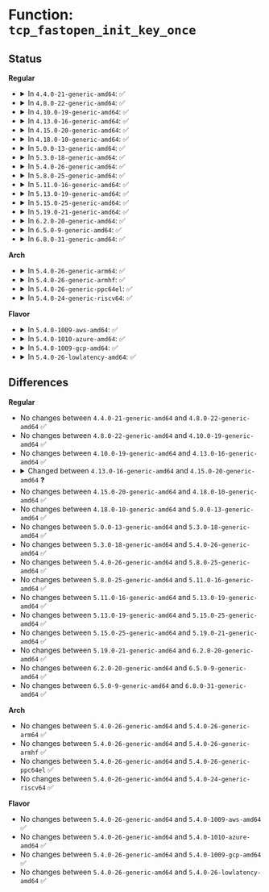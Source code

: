 # Function: <code>tcp_fastopen_init_key_once</code>

## Status
<b>Regular</b>
<ul>
<li>
<details>
<summary>In <code>4.4.0-21-generic-amd64</code>: ✅</summary>

```c
void tcp_fastopen_init_key_once(bool publish)
```

```json
{
  "name": "tcp_fastopen_init_key_once",
  "collision_type": "Unique Global",
  "inline_type": "No",
  "funcs": [
    {
      "addr": 18446744071586719744,
      "name": "tcp_fastopen_init_key_once",
      "external": true,
      "loc": "net/ipv4/tcp_fastopen.c:17",
      "file": "net/ipv4/tcp_fastopen.c",
      "inline": "seen, unknown",
      "caller_inline": [],
      "caller_func": [
        "net/ipv4/af_inet.c:inet_listen",
        "net/ipv4/sysctl_net_ipv4.c:proc_tcp_fastopen_key"
      ]
    }
  ],
  "symbols": [
    {
      "addr": 18446744071586719744,
      "name": "tcp_fastopen_init_key_once",
      "section": ".text",
      "bind": "STB_GLOBAL",
      "size": 146
    }
  ]
}
```
</details>
</li>
<li>
<details>
<summary>In <code>4.8.0-22-generic-amd64</code>: ✅</summary>

```c
void tcp_fastopen_init_key_once(bool publish)
```

```json
{
  "name": "tcp_fastopen_init_key_once",
  "collision_type": "Unique Global",
  "inline_type": "No",
  "funcs": [
    {
      "addr": 18446744071587167888,
      "name": "tcp_fastopen_init_key_once",
      "external": true,
      "loc": "net/ipv4/tcp_fastopen.c:18",
      "file": "net/ipv4/tcp_fastopen.c",
      "inline": "seen, unknown",
      "caller_inline": [],
      "caller_func": [
        "net/ipv4/af_inet.c:inet_listen",
        "net/ipv4/sysctl_net_ipv4.c:proc_tcp_fastopen_key"
      ]
    }
  ],
  "symbols": [
    {
      "addr": 18446744071587167888,
      "name": "tcp_fastopen_init_key_once",
      "section": ".text",
      "bind": "STB_GLOBAL",
      "size": 146
    }
  ]
}
```
</details>
</li>
<li>
<details>
<summary>In <code>4.10.0-19-generic-amd64</code>: ✅</summary>

```c
void tcp_fastopen_init_key_once(bool publish)
```

```json
{
  "name": "tcp_fastopen_init_key_once",
  "collision_type": "Unique Global",
  "inline_type": "No",
  "funcs": [
    {
      "addr": 18446744071587367072,
      "name": "tcp_fastopen_init_key_once",
      "external": true,
      "loc": "net/ipv4/tcp_fastopen.c:18",
      "file": "net/ipv4/tcp_fastopen.c",
      "inline": "seen, unknown",
      "caller_inline": [],
      "caller_func": [
        "net/ipv4/af_inet.c:inet_listen",
        "net/ipv4/sysctl_net_ipv4.c:proc_tcp_fastopen_key"
      ]
    }
  ],
  "symbols": [
    {
      "addr": 18446744071587367072,
      "name": "tcp_fastopen_init_key_once",
      "section": ".text",
      "bind": "STB_GLOBAL",
      "size": 146
    }
  ]
}
```
</details>
</li>
<li>
<details>
<summary>In <code>4.13.0-16-generic-amd64</code>: ✅</summary>

```c
void tcp_fastopen_init_key_once(bool publish)
```

```json
{
  "name": "tcp_fastopen_init_key_once",
  "collision_type": "Unique Global",
  "inline_type": "No",
  "funcs": [
    {
      "addr": 18446744071587499440,
      "name": "tcp_fastopen_init_key_once",
      "external": true,
      "loc": "net/ipv4/tcp_fastopen.c:18",
      "file": "net/ipv4/tcp_fastopen.c",
      "inline": "seen, unknown",
      "caller_inline": [],
      "caller_func": [
        "net/ipv4/af_inet.c:inet_listen",
        "net/ipv4/sysctl_net_ipv4.c:proc_tcp_fastopen_key"
      ]
    }
  ],
  "symbols": [
    {
      "addr": 18446744071587499440,
      "name": "tcp_fastopen_init_key_once",
      "section": ".text",
      "bind": "STB_GLOBAL",
      "size": 146
    }
  ]
}
```
</details>
</li>
<li>
<details>
<summary>In <code>4.15.0-20-generic-amd64</code>: ✅</summary>

```c
void tcp_fastopen_init_key_once(struct net * net)
```

```json
{
  "name": "tcp_fastopen_init_key_once",
  "collision_type": "Unique Global",
  "inline_type": "No",
  "funcs": [
    {
      "addr": 18446744071588021808,
      "name": "tcp_fastopen_init_key_once",
      "external": true,
      "loc": "net/ipv4/tcp_fastopen.c:13",
      "file": "net/ipv4/tcp_fastopen.c",
      "inline": "seen, unknown",
      "caller_inline": [],
      "caller_func": [
        "net/ipv4/af_inet.c:inet_listen"
      ]
    }
  ],
  "symbols": [
    {
      "addr": 18446744071588021808,
      "name": "tcp_fastopen_init_key_once",
      "section": ".text",
      "bind": "STB_GLOBAL",
      "size": 104
    }
  ]
}
```
</details>
</li>
<li>
<details>
<summary>In <code>4.18.0-10-generic-amd64</code>: ✅</summary>

```c
void tcp_fastopen_init_key_once(struct net * net)
```

```json
{
  "name": "tcp_fastopen_init_key_once",
  "collision_type": "Unique Global",
  "inline_type": "No",
  "funcs": [
    {
      "addr": 18446744071588372848,
      "name": "tcp_fastopen_init_key_once",
      "external": true,
      "loc": "net/ipv4/tcp_fastopen.c:13",
      "file": "net/ipv4/tcp_fastopen.c",
      "inline": "seen, unknown",
      "caller_inline": [],
      "caller_func": [
        "net/ipv4/af_inet.c:inet_listen"
      ]
    }
  ],
  "symbols": [
    {
      "addr": 18446744071588372848,
      "name": "tcp_fastopen_init_key_once",
      "section": ".text",
      "bind": "STB_GLOBAL",
      "size": 104
    }
  ]
}
```
</details>
</li>
<li>
<details>
<summary>In <code>5.0.0-13-generic-amd64</code>: ✅</summary>

```c
void tcp_fastopen_init_key_once(struct net * net)
```

```json
{
  "name": "tcp_fastopen_init_key_once",
  "collision_type": "Unique Global",
  "inline_type": "No",
  "funcs": [
    {
      "addr": 18446744071588563216,
      "name": "tcp_fastopen_init_key_once",
      "external": true,
      "loc": "net/ipv4/tcp_fastopen.c:13",
      "file": "net/ipv4/tcp_fastopen.c",
      "inline": "seen, unknown",
      "caller_inline": [],
      "caller_func": [
        "net/ipv4/af_inet.c:inet_listen"
      ]
    }
  ],
  "symbols": [
    {
      "addr": 18446744071588563216,
      "name": "tcp_fastopen_init_key_once",
      "section": ".text",
      "bind": "STB_GLOBAL",
      "size": 104
    }
  ]
}
```
</details>
</li>
<li>
<details>
<summary>In <code>5.3.0-18-generic-amd64</code>: ✅</summary>

```c
void tcp_fastopen_init_key_once(struct net * net)
```

```json
{
  "name": "tcp_fastopen_init_key_once",
  "collision_type": "Unique Global",
  "inline_type": "No",
  "funcs": [
    {
      "addr": 18446744071588974416,
      "name": "tcp_fastopen_init_key_once",
      "external": true,
      "loc": "net/ipv4/tcp_fastopen.c:13",
      "file": "net/ipv4/tcp_fastopen.c",
      "inline": "seen, unknown",
      "caller_inline": [],
      "caller_func": [
        "net/ipv4/af_inet.c:inet_listen"
      ]
    }
  ],
  "symbols": [
    {
      "addr": 18446744071588974416,
      "name": "tcp_fastopen_init_key_once",
      "section": ".text",
      "bind": "STB_GLOBAL",
      "size": 105
    }
  ]
}
```
</details>
</li>
<li>
<details>
<summary>In <code>5.4.0-26-generic-amd64</code>: ✅</summary>

```c
void tcp_fastopen_init_key_once(struct net * net)
```

```json
{
  "name": "tcp_fastopen_init_key_once",
  "collision_type": "Unique Global",
  "inline_type": "No",
  "funcs": [
    {
      "addr": 18446744071589198768,
      "name": "tcp_fastopen_init_key_once",
      "external": true,
      "loc": "net/ipv4/tcp_fastopen.c:13",
      "file": "net/ipv4/tcp_fastopen.c",
      "inline": "seen, unknown",
      "caller_inline": [],
      "caller_func": [
        "net/ipv4/af_inet.c:inet_listen"
      ]
    }
  ],
  "symbols": [
    {
      "addr": 18446744071589198768,
      "name": "tcp_fastopen_init_key_once",
      "section": ".text",
      "bind": "STB_GLOBAL",
      "size": 105
    }
  ]
}
```
</details>
</li>
<li>
<details>
<summary>In <code>5.8.0-25-generic-amd64</code>: ✅</summary>

```c
void tcp_fastopen_init_key_once(struct net * net)
```

```json
{
  "name": "tcp_fastopen_init_key_once",
  "collision_type": "Unique Global",
  "inline_type": "No",
  "funcs": [
    {
      "addr": 18446744071590171792,
      "name": "tcp_fastopen_init_key_once",
      "external": true,
      "loc": "net/ipv4/tcp_fastopen.c:13",
      "file": "net/ipv4/tcp_fastopen.c",
      "inline": "seen, unknown",
      "caller_inline": [],
      "caller_func": [
        "net/ipv4/af_inet.c:inet_listen"
      ]
    }
  ],
  "symbols": [
    {
      "addr": 18446744071590171792,
      "name": "tcp_fastopen_init_key_once",
      "section": ".text",
      "bind": "STB_GLOBAL",
      "size": 103
    }
  ]
}
```
</details>
</li>
<li>
<details>
<summary>In <code>5.11.0-16-generic-amd64</code>: ✅</summary>

```c
void tcp_fastopen_init_key_once(struct net * net)
```

```json
{
  "name": "tcp_fastopen_init_key_once",
  "collision_type": "Unique Global",
  "inline_type": "No",
  "funcs": [
    {
      "addr": 18446744071590220960,
      "name": "tcp_fastopen_init_key_once",
      "external": true,
      "loc": "net/ipv4/tcp_fastopen.c:13",
      "file": "net/ipv4/tcp_fastopen.c",
      "inline": "seen, unknown",
      "caller_inline": [],
      "caller_func": [
        "net/ipv4/af_inet.c:inet_listen"
      ]
    }
  ],
  "symbols": [
    {
      "addr": 18446744071590220960,
      "name": "tcp_fastopen_init_key_once",
      "section": ".text",
      "bind": "STB_GLOBAL",
      "size": 113
    }
  ]
}
```
</details>
</li>
<li>
<details>
<summary>In <code>5.13.0-19-generic-amd64</code>: ✅</summary>

```c
void tcp_fastopen_init_key_once(struct net * net)
```

```json
{
  "name": "tcp_fastopen_init_key_once",
  "collision_type": "Unique Global",
  "inline_type": "No",
  "funcs": [
    {
      "addr": 18446744071590134160,
      "name": "tcp_fastopen_init_key_once",
      "external": true,
      "loc": "net/ipv4/tcp_fastopen.c:13",
      "file": "net/ipv4/tcp_fastopen.c",
      "inline": "seen, unknown",
      "caller_inline": [],
      "caller_func": [
        "net/ipv4/af_inet.c:inet_listen"
      ]
    }
  ],
  "symbols": [
    {
      "addr": 18446744071590134160,
      "name": "tcp_fastopen_init_key_once",
      "section": ".text",
      "bind": "STB_GLOBAL",
      "size": 113
    }
  ]
}
```
</details>
</li>
<li>
<details>
<summary>In <code>5.15.0-25-generic-amd64</code>: ✅</summary>

```c
void tcp_fastopen_init_key_once(struct net * net)
```

```json
{
  "name": "tcp_fastopen_init_key_once",
  "collision_type": "Unique Global",
  "inline_type": "No",
  "funcs": [
    {
      "addr": 18446744071590913712,
      "name": "tcp_fastopen_init_key_once",
      "external": true,
      "loc": "net/ipv4/tcp_fastopen.c:13",
      "file": "net/ipv4/tcp_fastopen.c",
      "inline": "seen, unknown",
      "caller_inline": [],
      "caller_func": [
        "net/ipv4/af_inet.c:inet_listen"
      ]
    }
  ],
  "symbols": [
    {
      "addr": 18446744071590913712,
      "name": "tcp_fastopen_init_key_once",
      "section": ".text",
      "bind": "STB_GLOBAL",
      "size": 173
    }
  ]
}
```
</details>
</li>
<li>
<details>
<summary>In <code>5.19.0-21-generic-amd64</code>: ✅</summary>

```c
void tcp_fastopen_init_key_once(struct net * net)
```

```json
{
  "name": "tcp_fastopen_init_key_once",
  "collision_type": "Unique Global",
  "inline_type": "No",
  "funcs": [
    {
      "addr": 18446744071592553456,
      "name": "tcp_fastopen_init_key_once",
      "external": true,
      "loc": "net/ipv4/tcp_fastopen.c:7",
      "file": "net/ipv4/tcp_fastopen.c",
      "inline": "seen, unknown",
      "caller_inline": [],
      "caller_func": [
        "net/ipv4/af_inet.c:inet_listen"
      ]
    }
  ],
  "symbols": [
    {
      "addr": 18446744071592553456,
      "name": "tcp_fastopen_init_key_once",
      "section": ".text",
      "bind": "STB_GLOBAL",
      "size": 209
    }
  ]
}
```
</details>
</li>
<li>
<details>
<summary>In <code>6.2.0-20-generic-amd64</code>: ✅</summary>

```c
void tcp_fastopen_init_key_once(struct net * net)
```

```json
{
  "name": "tcp_fastopen_init_key_once",
  "collision_type": "Unique Global",
  "inline_type": "No",
  "funcs": [
    {
      "addr": 18446744071594412800,
      "name": "tcp_fastopen_init_key_once",
      "external": true,
      "loc": "net/ipv4/tcp_fastopen.c:7",
      "file": "net/ipv4/tcp_fastopen.c",
      "inline": "seen, unknown",
      "caller_inline": [],
      "caller_func": [
        "net/ipv4/tcp.c:do_tcp_setsockopt",
        "net/ipv4/af_inet.c:inet_listen"
      ]
    }
  ],
  "symbols": [
    {
      "addr": 18446744071594412800,
      "name": "tcp_fastopen_init_key_once",
      "section": ".text",
      "bind": "STB_GLOBAL",
      "size": 209
    }
  ]
}
```
</details>
</li>
<li>
<details>
<summary>In <code>6.5.0-9-generic-amd64</code>: ✅</summary>

```c
void tcp_fastopen_init_key_once(struct net * net)
```

```json
{
  "name": "tcp_fastopen_init_key_once",
  "collision_type": "Unique Global",
  "inline_type": "No",
  "funcs": [
    {
      "addr": 18446744071594802192,
      "name": "tcp_fastopen_init_key_once",
      "external": true,
      "loc": "net/ipv4/tcp_fastopen.c:7",
      "file": "net/ipv4/tcp_fastopen.c",
      "inline": "seen, unknown",
      "caller_inline": [],
      "caller_func": [
        "net/ipv4/tcp.c:do_tcp_setsockopt",
        "net/ipv4/af_inet.c:inet_listen"
      ]
    }
  ],
  "symbols": [
    {
      "addr": 18446744071594802192,
      "name": "tcp_fastopen_init_key_once",
      "section": ".text",
      "bind": "STB_GLOBAL",
      "size": 209
    }
  ]
}
```
</details>
</li>
<li>
<details>
<summary>In <code>6.8.0-31-generic-amd64</code>: ✅</summary>

```c
void tcp_fastopen_init_key_once(struct net * net)
```

```json
{
  "name": "tcp_fastopen_init_key_once",
  "collision_type": "Unique Global",
  "inline_type": "No",
  "funcs": [
    {
      "addr": 18446744071595613824,
      "name": "tcp_fastopen_init_key_once",
      "external": true,
      "loc": "net/ipv4/tcp_fastopen.c:7",
      "file": "net/ipv4/tcp_fastopen.c",
      "inline": "seen, unknown",
      "caller_inline": [],
      "caller_func": [
        "net/ipv4/tcp.c:do_tcp_setsockopt",
        "net/ipv4/af_inet.c:__inet_listen_sk"
      ]
    }
  ],
  "symbols": [
    {
      "addr": 18446744071595613824,
      "name": "tcp_fastopen_init_key_once",
      "section": ".text",
      "bind": "STB_GLOBAL",
      "size": 147
    }
  ]
}
```
</details>
</li>
</ul>
<b>Arch</b>
<ul>
<li>
<details>
<summary>In <code>5.4.0-26-generic-arm64</code>: ✅</summary>

```c
void tcp_fastopen_init_key_once(struct net * net)
```

```json
{
  "name": "tcp_fastopen_init_key_once",
  "collision_type": "Unique Global",
  "inline_type": "No",
  "funcs": [
    {
      "addr": 18446603336502818616,
      "name": "tcp_fastopen_init_key_once",
      "external": true,
      "loc": "net/ipv4/tcp_fastopen.c:13",
      "file": "net/ipv4/tcp_fastopen.c",
      "inline": "seen, unknown",
      "caller_inline": [],
      "caller_func": [
        "net/ipv4/af_inet.c:inet_listen"
      ]
    }
  ],
  "symbols": [
    {
      "addr": 18446603336502818616,
      "name": "tcp_fastopen_init_key_once",
      "section": ".text",
      "bind": "STB_GLOBAL",
      "size": 120
    }
  ]
}
```
</details>
</li>
<li>
<details>
<summary>In <code>5.4.0-26-generic-armhf</code>: ✅</summary>

```c
void tcp_fastopen_init_key_once(struct net * net)
```

```json
{
  "name": "tcp_fastopen_init_key_once",
  "collision_type": "Unique Global",
  "inline_type": "No",
  "funcs": [
    {
      "addr": 3235520472,
      "name": "tcp_fastopen_init_key_once",
      "external": true,
      "loc": "net/ipv4/tcp_fastopen.c:13",
      "file": "net/ipv4/tcp_fastopen.c",
      "inline": "seen, unknown",
      "caller_inline": [],
      "caller_func": [
        "net/ipv4/af_inet.c:inet_listen"
      ]
    }
  ],
  "symbols": [
    {
      "addr": 3235520472,
      "name": "tcp_fastopen_init_key_once",
      "section": ".text",
      "bind": "STB_GLOBAL",
      "size": 132
    }
  ]
}
```
</details>
</li>
<li>
<details>
<summary>In <code>5.4.0-26-generic-ppc64el</code>: ✅</summary>

```c
void tcp_fastopen_init_key_once(struct net * net)
```

```json
{
  "name": "tcp_fastopen_init_key_once",
  "collision_type": "Unique Global",
  "inline_type": "No",
  "funcs": [
    {
      "addr": 13835058055296465776,
      "name": "tcp_fastopen_init_key_once",
      "external": true,
      "loc": "net/ipv4/tcp_fastopen.c:13",
      "file": "net/ipv4/tcp_fastopen.c",
      "inline": "seen, unknown",
      "caller_inline": [],
      "caller_func": [
        "net/ipv4/af_inet.c:inet_listen"
      ]
    }
  ],
  "symbols": [
    {
      "addr": 13835058055296465776,
      "name": "tcp_fastopen_init_key_once",
      "section": ".text",
      "bind": "STB_GLOBAL",
      "size": 168
    }
  ]
}
```
</details>
</li>
<li>
<details>
<summary>In <code>5.4.0-24-generic-riscv64</code>: ✅</summary>

```c
void tcp_fastopen_init_key_once(struct net * net)
```

```json
{
  "name": "tcp_fastopen_init_key_once",
  "collision_type": "Unique Global",
  "inline_type": "No",
  "funcs": [
    {
      "addr": 18446743936278932946,
      "name": "tcp_fastopen_init_key_once",
      "external": true,
      "loc": "net/ipv4/tcp_fastopen.c:13",
      "file": "net/ipv4/tcp_fastopen.c",
      "inline": "seen, unknown",
      "caller_inline": [],
      "caller_func": [
        "net/ipv4/af_inet.c:inet_listen"
      ]
    }
  ],
  "symbols": [
    {
      "addr": 18446743936278932946,
      "name": "tcp_fastopen_init_key_once",
      "section": ".text",
      "bind": "STB_GLOBAL",
      "size": 80
    }
  ]
}
```
</details>
</li>
</ul>
<b>Flavor</b>
<ul>
<li>
<details>
<summary>In <code>5.4.0-1009-aws-amd64</code>: ✅</summary>

```c
void tcp_fastopen_init_key_once(struct net * net)
```

```json
{
  "name": "tcp_fastopen_init_key_once",
  "collision_type": "Unique Global",
  "inline_type": "No",
  "funcs": [
    {
      "addr": 18446744071588805152,
      "name": "tcp_fastopen_init_key_once",
      "external": true,
      "loc": "net/ipv4/tcp_fastopen.c:13",
      "file": "net/ipv4/tcp_fastopen.c",
      "inline": "seen, unknown",
      "caller_inline": [],
      "caller_func": [
        "net/ipv4/af_inet.c:inet_listen"
      ]
    }
  ],
  "symbols": [
    {
      "addr": 18446744071588805152,
      "name": "tcp_fastopen_init_key_once",
      "section": ".text",
      "bind": "STB_GLOBAL",
      "size": 105
    }
  ]
}
```
</details>
</li>
<li>
<details>
<summary>In <code>5.4.0-1010-azure-amd64</code>: ✅</summary>

```c
void tcp_fastopen_init_key_once(struct net * net)
```

```json
{
  "name": "tcp_fastopen_init_key_once",
  "collision_type": "Unique Global",
  "inline_type": "No",
  "funcs": [
    {
      "addr": 18446744071588517088,
      "name": "tcp_fastopen_init_key_once",
      "external": true,
      "loc": "net/ipv4/tcp_fastopen.c:13",
      "file": "net/ipv4/tcp_fastopen.c",
      "inline": "seen, unknown",
      "caller_inline": [],
      "caller_func": [
        "net/ipv4/af_inet.c:inet_listen"
      ]
    }
  ],
  "symbols": [
    {
      "addr": 18446744071588517088,
      "name": "tcp_fastopen_init_key_once",
      "section": ".text",
      "bind": "STB_GLOBAL",
      "size": 105
    }
  ]
}
```
</details>
</li>
<li>
<details>
<summary>In <code>5.4.0-1009-gcp-amd64</code>: ✅</summary>

```c
void tcp_fastopen_init_key_once(struct net * net)
```

```json
{
  "name": "tcp_fastopen_init_key_once",
  "collision_type": "Unique Global",
  "inline_type": "No",
  "funcs": [
    {
      "addr": 18446744071589241328,
      "name": "tcp_fastopen_init_key_once",
      "external": true,
      "loc": "net/ipv4/tcp_fastopen.c:13",
      "file": "net/ipv4/tcp_fastopen.c",
      "inline": "seen, unknown",
      "caller_inline": [],
      "caller_func": [
        "net/ipv4/af_inet.c:inet_listen"
      ]
    }
  ],
  "symbols": [
    {
      "addr": 18446744071589241328,
      "name": "tcp_fastopen_init_key_once",
      "section": ".text",
      "bind": "STB_GLOBAL",
      "size": 105
    }
  ]
}
```
</details>
</li>
<li>
<details>
<summary>In <code>5.4.0-26-lowlatency-amd64</code>: ✅</summary>

```c
void tcp_fastopen_init_key_once(struct net * net)
```

```json
{
  "name": "tcp_fastopen_init_key_once",
  "collision_type": "Unique Global",
  "inline_type": "No",
  "funcs": [
    {
      "addr": 18446744071589281824,
      "name": "tcp_fastopen_init_key_once",
      "external": true,
      "loc": "net/ipv4/tcp_fastopen.c:13",
      "file": "net/ipv4/tcp_fastopen.c",
      "inline": "seen, unknown",
      "caller_inline": [],
      "caller_func": [
        "net/ipv4/af_inet.c:inet_listen"
      ]
    }
  ],
  "symbols": [
    {
      "addr": 18446744071589281824,
      "name": "tcp_fastopen_init_key_once",
      "section": ".text",
      "bind": "STB_GLOBAL",
      "size": 121
    }
  ]
}
```
</details>
</li>
</ul>

## Differences
<b>Regular</b>
<ul>
<li>
No changes between <code>4.4.0-21-generic-amd64</code> and <code>4.8.0-22-generic-amd64</code> ✅
</li>
<li>
No changes between <code>4.8.0-22-generic-amd64</code> and <code>4.10.0-19-generic-amd64</code> ✅
</li>
<li>
No changes between <code>4.10.0-19-generic-amd64</code> and <code>4.13.0-16-generic-amd64</code> ✅
</li>
<li>
<details>
<summary>Changed between <code>4.13.0-16-generic-amd64</code> and <code>4.15.0-20-generic-amd64</code> ❓</summary>
<ul>
<li>
<b>Param added. </b>
<code>struct net * net</code>
</li>
<li>
<b>Param removed. </b>
<code>bool publish</code>
</li>
</ul>
</details>
</li>
<li>
No changes between <code>4.15.0-20-generic-amd64</code> and <code>4.18.0-10-generic-amd64</code> ✅
</li>
<li>
No changes between <code>4.18.0-10-generic-amd64</code> and <code>5.0.0-13-generic-amd64</code> ✅
</li>
<li>
No changes between <code>5.0.0-13-generic-amd64</code> and <code>5.3.0-18-generic-amd64</code> ✅
</li>
<li>
No changes between <code>5.3.0-18-generic-amd64</code> and <code>5.4.0-26-generic-amd64</code> ✅
</li>
<li>
No changes between <code>5.4.0-26-generic-amd64</code> and <code>5.8.0-25-generic-amd64</code> ✅
</li>
<li>
No changes between <code>5.8.0-25-generic-amd64</code> and <code>5.11.0-16-generic-amd64</code> ✅
</li>
<li>
No changes between <code>5.11.0-16-generic-amd64</code> and <code>5.13.0-19-generic-amd64</code> ✅
</li>
<li>
No changes between <code>5.13.0-19-generic-amd64</code> and <code>5.15.0-25-generic-amd64</code> ✅
</li>
<li>
No changes between <code>5.15.0-25-generic-amd64</code> and <code>5.19.0-21-generic-amd64</code> ✅
</li>
<li>
No changes between <code>5.19.0-21-generic-amd64</code> and <code>6.2.0-20-generic-amd64</code> ✅
</li>
<li>
No changes between <code>6.2.0-20-generic-amd64</code> and <code>6.5.0-9-generic-amd64</code> ✅
</li>
<li>
No changes between <code>6.5.0-9-generic-amd64</code> and <code>6.8.0-31-generic-amd64</code> ✅
</li>
</ul>
<b>Arch</b>
<ul>
<li>
No changes between <code>5.4.0-26-generic-amd64</code> and <code>5.4.0-26-generic-arm64</code> ✅
</li>
<li>
No changes between <code>5.4.0-26-generic-amd64</code> and <code>5.4.0-26-generic-armhf</code> ✅
</li>
<li>
No changes between <code>5.4.0-26-generic-amd64</code> and <code>5.4.0-26-generic-ppc64el</code> ✅
</li>
<li>
No changes between <code>5.4.0-26-generic-amd64</code> and <code>5.4.0-24-generic-riscv64</code> ✅
</li>
</ul>
<b>Flavor</b>
<ul>
<li>
No changes between <code>5.4.0-26-generic-amd64</code> and <code>5.4.0-1009-aws-amd64</code> ✅
</li>
<li>
No changes between <code>5.4.0-26-generic-amd64</code> and <code>5.4.0-1010-azure-amd64</code> ✅
</li>
<li>
No changes between <code>5.4.0-26-generic-amd64</code> and <code>5.4.0-1009-gcp-amd64</code> ✅
</li>
<li>
No changes between <code>5.4.0-26-generic-amd64</code> and <code>5.4.0-26-lowlatency-amd64</code> ✅
</li>
</ul>
